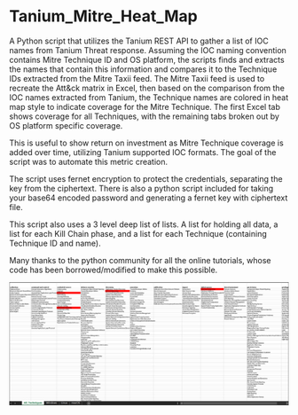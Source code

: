 # Tanium_Mitre_Heat_Map
A Python script that utilizes the Tanium REST API to gather a list of IOC names from Tanium Threat response.  Assuming the IOC naming convention contains Mitre Technique ID and OS platform, the scripts finds and extracts the names that contain this information and compares it to the Technique IDs extracted from the Mitre Taxii feed.  The Mitre Taxii feed is used to recreate the Att&ck matrix in Excel, then based on the comparison from the IOC names extracted from Tanium, the Technique names are colored in heat map style to indicate coverage for the Mitre Technique.  The first Excel tab shows coverage for all Techniques, with the remaining tabs broken out by OS platform specific coverage.

This is useful to show return on investment as Mitre Technique coverage is added over time, utilizing Tanium supported IOC formats.  The goal of the script was to automate this metric creation. 

The script uses fernet encryption to protect the credentials, separating the key from the ciphertext. There is also a python script included for taking your base64 encoded password and generating a fernet key with ciphertext file.

This script also uses a 3 level deep list of lists.  A list for holding all data, a list for each Kill Chain phase, and a list for each Technique (containing Technique ID and name).

Many thanks to the python community for all the online tutorials, whose code has been borrowed/modified to make this possible.

![alt text](heat_map_example.PNG "example heat map")
